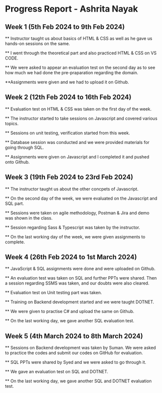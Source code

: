 # Progress Report - Ashrita Nayak

## Week 1 (5th Feb 2024 to 9th  Feb 2024)
** Instructor taught us about basics of HTML & CSS as well as he gave us hands-on sessions on the same.

** I went through the theoretical part and also practiced HTML & CSS on VS CODE.

** We were asked to appear an evaluation test on the second day as to see how much we had done the pre-praparation regarding the domain.

**Assignments were given and we had to upload it on Github. 

## Week 2 (12th Feb 2024 to 16th Feb 2024)
** Evaluation test on HTML & CSS was taken on the first day of the week. 

** The instructor started to take sessions on Javascript and covered various topics.

** Sessions on unit testing, verification started from this week.

** Database session was conducted and we were provided materials for going through SQL.

** Assignments were given on Javascript and I completed it and pushed onto Github.

## Week 3 (19th Feb 2024 to 23rd Feb 2024)
** The instructor taught us about the other concpets of Javascript.

** On the second day of the week, we were evaluated on the Javascript and  SQL part.

** Sessions were taken on agile methodology, Postman &  Jira and demo was shown in the class.

** Session regarding Sass & Typescript was taken by the instructor.

** On the last working day of the week, we were given assignments to complete.

## Week 4 (26th Feb 2024 to 1st March 2024)
** JavaScript & SQL assignments were done and were uploaded on Github.

** An evaluation test was taken on SQL and further PPTs were shared. Then a session regarding SSMS was taken, and our doubts were also cleared.

** Evaluation test on Unit testing part was taken.

** Training on Backend development started and we were taught DOTNET.

** We were given to practise C# and upload the same on Github.

** On the last working day, we gave another SQL evaluation test.

## Week 5 (4th March 2024 to 8th March 2024)
** Sessions on Backend development was taken by Suman. We were asked to practice the codes and submit our codes on GitHub for evaluation.

** SQL PPTs were shared by Syed and we were asked to go through it.

** We gave an evaluation test on SQL and DOTNET.

** On the last working day, we gave another SQL and DOTNET evaluation test.
